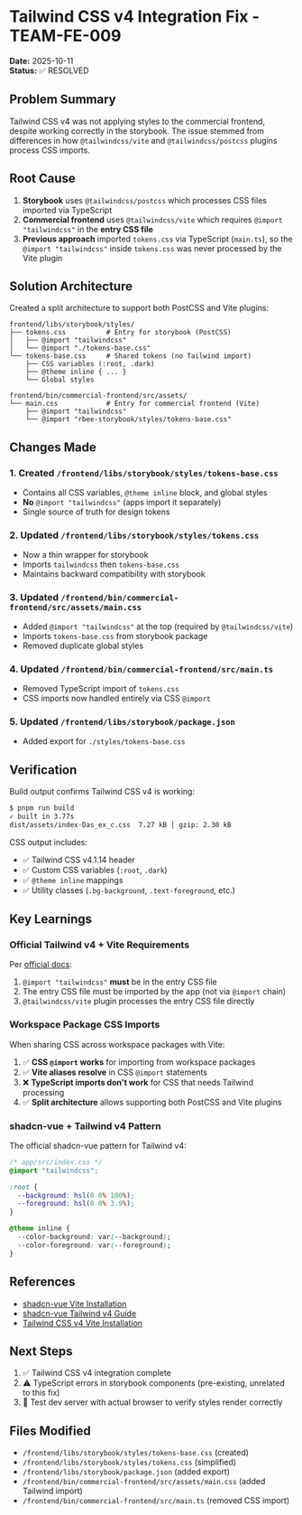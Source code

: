 # Tailwind CSS v4 Integration Fix - TEAM-FE-009

**Date:** 2025-10-11  
**Status:** ✅ RESOLVED

## Problem Summary

Tailwind CSS v4 was not applying styles to the commercial frontend, despite working correctly in the storybook. The issue stemmed from differences in how `@tailwindcss/vite` and `@tailwindcss/postcss` plugins process CSS imports.

## Root Cause

1. **Storybook** uses `@tailwindcss/postcss` which processes CSS files imported via TypeScript
2. **Commercial frontend** uses `@tailwindcss/vite` which requires `@import "tailwindcss"` in the **entry CSS file**
3. **Previous approach** imported `tokens.css` via TypeScript (`main.ts`), so the `@import "tailwindcss"` inside `tokens.css` was never processed by the Vite plugin

## Solution Architecture

Created a split architecture to support both PostCSS and Vite plugins:

```
frontend/libs/storybook/styles/
├── tokens.css          # Entry for storybook (PostCSS)
│   ├── @import "tailwindcss"
│   └── @import "./tokens-base.css"
└── tokens-base.css     # Shared tokens (no Tailwind import)
    ├── CSS variables (:root, .dark)
    ├── @theme inline { ... }
    └── Global styles
```

```
frontend/bin/commercial-frontend/src/assets/
└── main.css            # Entry for commercial frontend (Vite)
    ├── @import "tailwindcss"
    └── @import "rbee-storybook/styles/tokens-base.css"
```

## Changes Made

### 1. Created `/frontend/libs/storybook/styles/tokens-base.css`
- Contains all CSS variables, `@theme inline` block, and global styles
- **No** `@import "tailwindcss"` (apps import it separately)
- Single source of truth for design tokens

### 2. Updated `/frontend/libs/storybook/styles/tokens.css`
- Now a thin wrapper for storybook
- Imports `tailwindcss` then `tokens-base.css`
- Maintains backward compatibility with storybook

### 3. Updated `/frontend/bin/commercial-frontend/src/assets/main.css`
- Added `@import "tailwindcss"` at the top (required by `@tailwindcss/vite`)
- Imports `tokens-base.css` from storybook package
- Removed duplicate global styles

### 4. Updated `/frontend/bin/commercial-frontend/src/main.ts`
- Removed TypeScript import of `tokens.css`
- CSS imports now handled entirely via CSS `@import`

### 5. Updated `/frontend/libs/storybook/package.json`
- Added export for `./styles/tokens-base.css`

## Verification

Build output confirms Tailwind CSS v4 is working:

```bash
$ pnpm run build
✓ built in 3.77s
dist/assets/index-Das_ex_c.css  7.27 kB │ gzip: 2.30 kB
```

CSS output includes:
- ✅ Tailwind CSS v4.1.14 header
- ✅ Custom CSS variables (`:root`, `.dark`)
- ✅ `@theme inline` mappings
- ✅ Utility classes (`.bg-background`, `.text-foreground`, etc.)

## Key Learnings

### Official Tailwind v4 + Vite Requirements

Per [official docs](https://tailwindcss.com/docs/installation/using-vite):

1. `@import "tailwindcss"` **must** be in the entry CSS file
2. The entry CSS file must be imported by the app (not via `@import` chain)
3. `@tailwindcss/vite` plugin processes the entry CSS file directly

### Workspace Package CSS Imports

When sharing CSS across workspace packages with Vite:

1. ✅ **CSS `@import` works** for importing from workspace packages
2. ✅ **Vite aliases resolve** in CSS `@import` statements
3. ❌ **TypeScript imports don't work** for CSS that needs Tailwind processing
4. ✅ **Split architecture** allows supporting both PostCSS and Vite plugins

### shadcn-vue + Tailwind v4 Pattern

The official shadcn-vue pattern for Tailwind v4:

```css
/* app/src/index.css */
@import "tailwindcss";

:root {
  --background: hsl(0 0% 100%);
  --foreground: hsl(0 0% 3.9%);
}

@theme inline {
  --color-background: var(--background);
  --color-foreground: var(--foreground);
}
```

## References

- [shadcn-vue Vite Installation](https://www.shadcn-vue.com/docs/installation/vite)
- [shadcn-vue Tailwind v4 Guide](https://www.shadcn-vue.com/docs/tailwind-v4)
- [Tailwind CSS v4 Vite Installation](https://tailwindcss.com/docs/installation/using-vite)

## Next Steps

1. ✅ Tailwind CSS v4 integration complete
2. ⚠️ TypeScript errors in storybook components (pre-existing, unrelated to this fix)
3. 🔄 Test dev server with actual browser to verify styles render correctly

## Files Modified

- `/frontend/libs/storybook/styles/tokens-base.css` (created)
- `/frontend/libs/storybook/styles/tokens.css` (simplified)
- `/frontend/libs/storybook/package.json` (added export)
- `/frontend/bin/commercial-frontend/src/assets/main.css` (added Tailwind import)
- `/frontend/bin/commercial-frontend/src/main.ts` (removed CSS import)
